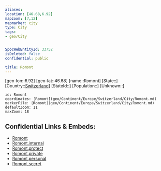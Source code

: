 ```yaml
---
aliases: 
location: [46.68,6.92]
mapzoom: [7,12] 
mapmarker: city 
type: City
tags:
- geo/City


SpocWebEntityId: 33752
isDeleted: false
confidential: public

title: Romont
---
```

[geo-lon::6.92]
[geo-lat::46.68]
[name::Romont]
[State::]
[Country::[Switzerland](geo/Continent/Europe/Switzerland.md)]
[StateId::]
[Population::]
[Unknown::]


```leaflet
id: Romont
coordinates: [Romont](geo/Continent/Europe/Switzerland/City/Romont.md)
markerFile: [Romont](geo/Continent/Europe/Switzerland/City/Romont.md)
defaultZoom: 11 
maxZoom: 18
```


## Confidential Links & Embeds: 
- [Romont](../../../../../../_public/geo/Continent/Europe/Switzerland/City/Romont.md) 
- [Romont.internal](../../../../../../_internal/geo/Continent/Europe/Switzerland/City/Romont.internal.md) 
- [Romont.protect](../../../../../../_protect/geo/Continent/Europe/Switzerland/City/Romont.protect.md) 
- [Romont.private](../../../../../../_private/geo/Continent/Europe/Switzerland/City/Romont.private.md) 
- [Romont.personal](../../../../../../_personal/geo/Continent/Europe/Switzerland/City/Romont.personal.md) 
- [Romont.secret](../../../../../../_secret/geo/Continent/Europe/Switzerland/City/Romont.secret.md) 
